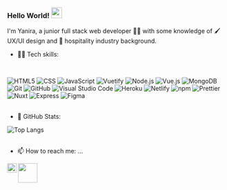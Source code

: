 ### Hello World!  <img src="https://media.giphy.com/media/hvRJCLFzcasrR4ia7z/giphy.gif" width="25px">

I'm Yanira, a junior full stack web developer 👩‍💻 with some knowledge of 🖌️ UX/UI design and 🏨 hospitality industry background.

- 👩‍💻 Tech skills:
<br />

 ![HTML5](https://img.shields.io/badge/-HTML5-333333?style=flat&logo=HTML5)
  ![CSS](https://img.shields.io/badge/-CSS-333333?style=flat&logo=CSS3&logoColor=1572B6)
  ![JavaScript](https://img.shields.io/badge/-JavaScript-333333?style=flat&logo=javascript)
  ![Vuetify](https://img.shields.io/badge/-Vuetify-333333?style=flat&logo=Vuetify&logoColor=1867C0)
  ![Node.js](https://img.shields.io/badge/-Node.js-333333?style=flat&logo=node.js)
  ![Vue.js](https://img.shields.io/badge/-Vue.js-333333?style=flat&logo=Vue.js)
  ![MongoDB](https://img.shields.io/badge/-MongoDB-333333?style=flat&logo=mongodb)
  ![Git](https://img.shields.io/badge/-Git-333333?style=flat&logo=git)
  ![GitHub](https://img.shields.io/badge/-GitHub-333333?style=flat&logo=github)
  ![Visual Studio Code](https://img.shields.io/badge/-Visual%20Studio%20Code-333333?style=flat&logo=visual-studio-code&logoColor=007ACC)
  ![Heroku](https://img.shields.io/badge/-Heroku-333333?style=flat-square&logo=heroku&logoColor=430098)
  <img alt="Netlify" src="https://img.shields.io/badge/-Netlify-333333?style=flat-square&logo=netlify&logoColor=tale" />
  <img alt="npm" src="https://img.shields.io/badge/-NPM-333333?style=flat-square&logo=npm&logoColor=CB3837" />
  <img alt="Prettier" src="https://img.shields.io/badge/-Prettier-333333?style=flat-square&logo=prettier&logoColor=F7B93E" />
  <img alt="Nuxt" src="https://img.shields.io/badge/-NuxtJs-333333?style=flat-square&logo=Nuxt.js&logoColor=43853d" />
  <img alt="Express" src="https://img.shields.io/badge/-Express-333333?style=flat-square&logo=express&logoColor=43853d" />
  <img alt="Figma" src="https://img.shields.io/badge/-Figma-333333?style=flat-square&logo=figma&logoColor=red" />
<br /> 
<br /> 

- 🚦 GitHub Stats:

<!--
<a href="">
  <img align="centre" src="https://github-readme-stats.vercel.app/api?username=yaniale&count_private=true&include_all_commits=true&show_icons=true&title_color=007bff&text_color=e7e7e7&icon_color=007bff&bg_color=171c28" />
<a />
-->
  
![Top Langs](https://github-readme-stats.vercel.app/api/top-langs/?username=yaniale&layout=compact&title_color=007bff&text_color=e7e7e7&icon_color=007bff&bg_color=171c28)
<br /> 
<br /> 

- 📫 How to reach me: ...

<a href="mailto:yanira.ar@gmail.com?subject=Hello%20Yani,%20I%20contact%20you%20from%20Github,%20how%20are%20you?"><img width="45px" src="https://1000marcas.net/wp-content/uploads/2019/11/logo-Gmail-1.png" /></a>&nbsp;&nbsp;&nbsp;&nbsp;
<a href="https://www.linkedin.com/in/yanira-aleman-rodriguez/">
  <img align="left" alt="Yanira's LinkedIN" width="22px" src="https://raw.githubusercontent.com/peterthehan/peterthehan/master/assets/linkedin.svg" />
</a>


<!--
**yaniale/yaniale** is a ✨ _special_ ✨ repository because its `README.md` (this file) appears on your GitHub profile.

Here are some ideas to get you started:

- 🔭 I’m currently working on ...
- 🌱 I’m currently learning ...
- 👯 I’m looking to collaborate on ...
- 🤔 I’m looking for help with ...
- 💬 Ask me about ...
- 📫 How to reach me: ...
- 😄 Pronouns: ...
- ⚡ Fun fact: ...
-->
